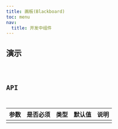 ```yaml
---
title: 画板(Blackboard)
toc: menu
nav:
  title: 开发中组件
---
```


## 演示

<code src="@/components/blackboard/demo/demo.tsx" />

## API

| 参数 | 是否必须 | 类型 | 默认值 | 说明 |
| :--- | :------- | :--- | :----- | :--- |
|      |          |      |        |      |
